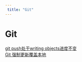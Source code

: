 ```yaml
---
 title: "Git"
---
```


# Git

[git push处于writing objects进度不变](/blogs/posts/git/24367.md)    
[Git 强制更新覆盖本地](/blogs/posts/git/24766.md)    
